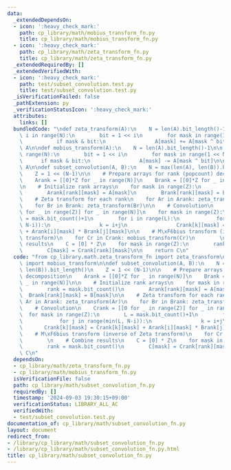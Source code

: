 ```yaml
---
data:
  _extendedDependsOn:
  - icon: ':heavy_check_mark:'
    path: cp_library/math/mobius_transform_fn.py
    title: cp_library/math/mobius_transform_fn.py
  - icon: ':heavy_check_mark:'
    path: cp_library/math/zeta_transform_fn.py
    title: cp_library/math/zeta_transform_fn.py
  _extendedRequiredBy: []
  _extendedVerifiedWith:
  - icon: ':heavy_check_mark:'
    path: test/subset_convolution.test.py
    title: test/subset_convolution.test.py
  _isVerificationFailed: false
  _pathExtension: py
  _verificationStatusIcon: ':heavy_check_mark:'
  attributes:
    links: []
  bundledCode: "\ndef zeta_transform(A):\n    N = len(A).bit_length()-1\n\n    for\
    \ i in range(N):\n        bit = 1 << i\n        for mask in range(1 << N):\n \
    \           if mask & bit:\n                A[mask] += A[mask ^ bit]\n\n    return\
    \ A\n\ndef mobius_transform(A):\n    N = len(A).bit_length()-1\n\n    for i in\
    \ range(N):\n        bit = 1 << i\n        for mask in range(1 << N):\n      \
    \      if mask & bit:\n                A[mask] -= A[mask ^ bit]\n\n    return\
    \ A\n\ndef subset_convolution(A, B):\n    N = max(len(A), len(B)).bit_length()\n\
    \    Z = 1 << (N-1)\n\n    # Prepare arrays for rank (popcount) decomposition\n\
    \    Arank = [[0]*Z for _ in range(N)]\n    Brank = [[0]*Z for _ in range(N)]\n\
    \n    # Initialize rank arrays\n    for mask in range(Z):\n        rank = mask.bit_count()\n\
    \        Arank[rank][mask] = A[mask]\n        Brank[rank][mask] = B[mask]\n\n\
    \    # Zeta transform for each rank\n    for Ar in Arank: zeta_transform(Ar)\n\
    \    for Br in Brank: zeta_transform(Br)\n\n    # Convolution\n    Crank = [[0\
    \ for _ in range(Z)] for _ in range(N)]\n    for mask in range(Z):\n        L\
    \ = mask.bit_count()+1\n        for i in range(L):\n            for j in range(min(L,\
    \ N-i)):\n                k = i+j\n                Crank[k][mask] = Crank[k][mask]\
    \ + Arank[i][mask] * Brank[j][mask]\n\n    # M\xF6bius transform (inverse of Zeta\
    \ transform)\n    for Cr in Crank: mobius_transform(Cr)\n        \n    # Combine\
    \ results\n    C = [0] * Z\n    for mask in range(Z):\n        rank = mask.bit_count()\n\
    \        C[mask] = Crank[rank][mask]\n\n    return C\n"
  code: "from cp_library.math.zeta_transform_fn import zeta_transform\nfrom cp_library.math.mobius_transform_fn\
    \ import mobius_transform\n\ndef subset_convolution(A, B):\n    N = max(len(A),\
    \ len(B)).bit_length()\n    Z = 1 << (N-1)\n\n    # Prepare arrays for rank (popcount)\
    \ decomposition\n    Arank = [[0]*Z for _ in range(N)]\n    Brank = [[0]*Z for\
    \ _ in range(N)]\n\n    # Initialize rank arrays\n    for mask in range(Z):\n\
    \        rank = mask.bit_count()\n        Arank[rank][mask] = A[mask]\n      \
    \  Brank[rank][mask] = B[mask]\n\n    # Zeta transform for each rank\n    for\
    \ Ar in Arank: zeta_transform(Ar)\n    for Br in Brank: zeta_transform(Br)\n\n\
    \    # Convolution\n    Crank = [[0 for _ in range(Z)] for _ in range(N)]\n  \
    \  for mask in range(Z):\n        L = mask.bit_count()+1\n        for i in range(L):\n\
    \            for j in range(min(L, N-i)):\n                k = i+j\n         \
    \       Crank[k][mask] = Crank[k][mask] + Arank[i][mask] * Brank[j][mask]\n\n\
    \    # M\xF6bius transform (inverse of Zeta transform)\n    for Cr in Crank: mobius_transform(Cr)\n\
    \        \n    # Combine results\n    C = [0] * Z\n    for mask in range(Z):\n\
    \        rank = mask.bit_count()\n        C[mask] = Crank[rank][mask]\n\n    return\
    \ C\n"
  dependsOn:
  - cp_library/math/zeta_transform_fn.py
  - cp_library/math/mobius_transform_fn.py
  isVerificationFile: false
  path: cp_library/math/subset_convolution_fn.py
  requiredBy: []
  timestamp: '2024-09-03 19:30:15+09:00'
  verificationStatus: LIBRARY_ALL_AC
  verifiedWith:
  - test/subset_convolution.test.py
documentation_of: cp_library/math/subset_convolution_fn.py
layout: document
redirect_from:
- /library/cp_library/math/subset_convolution_fn.py
- /library/cp_library/math/subset_convolution_fn.py.html
title: cp_library/math/subset_convolution_fn.py
---
```

